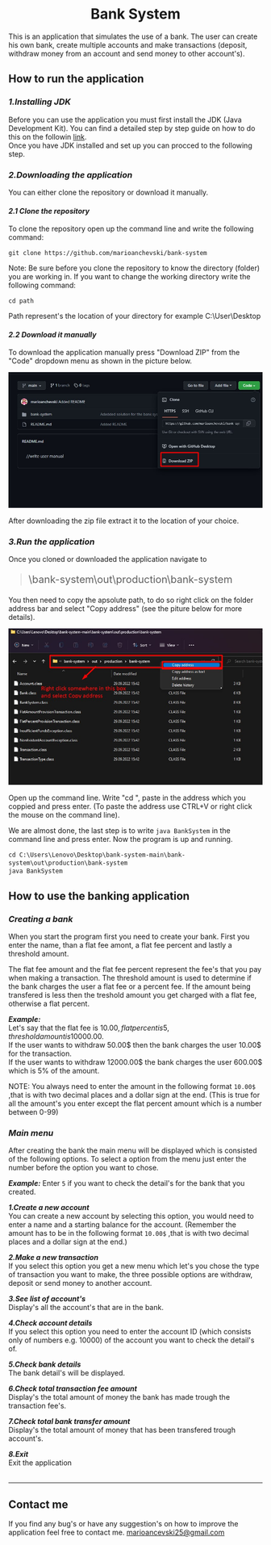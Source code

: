 # <div align="center"> **Bank System** </div>

This is an application that simulates the use of a bank. The user can create his own bank, create multiple accounts and make transactions (deposit, withdraw money from an account and send money to other account's).


## **How to run the application**

### ***1.Installing JDK***
Before you can use the application you must first install the JDK (Java Development Kit). You can find a detailed step by step guide on how to do this on the followin [link](https://www.educba.com/install-jdk/).<br>
Once you have JDK installed and set up you can procced to the following step.

### ***2.Downloading the application***
You can either clone the repository or download it manually.

#### ***2.1 Clone the repository***
To clone the repository open up the command line and write the following command: 

```
git clone https://github.com/marioanchevski/bank-system
```
Note: Be sure before you clone the repository to know the directory (folder) you are working in. If you want to change the working directory write the following command:
```
cd path
``` 
Path represent's the location of your directory for example C:\User\Desktop


#### ***2.2 Download it manually***
To download the application manually press "Download ZIP" from the "Code" dropdown menu as shown in the picture below.

 ![picture1](bank-system/img/instruction1.jpg)

After downloading the zip file extract it to the location of your choice.

### ***3.Run the application***

Once you cloned or downloaded the application navigate to
> <p style="font-size:20px">\bank-system\out\production\bank-system </p>

You then need to copy the apsolute path, to do so right click on the folder address bar and select "Copy address" (see the piture below for more details).

 ![picture1](bank-system/img/instruction2.jpg)

 Open up the command line. Write "cd ", paste in the address which you coppied and press enter. (To paste the address use CTRL+V or right click the mouse on the command line).

We are almost done, the last step is to write `java BankSystem` in the command line and press enter. Now the program is up and running.
```
cd C:\Users\Lenovo\Desktop\bank-system-main\bank-system\out\production\bank-system
java BankSystem
```

## **How to use the banking application**


### ***Creating a bank***
When you start the program first you need to create your bank.
First you enter the name, than a flat fee amont, a flat fee percent and lastly a threshold amount.

The flat fee amount and the flat fee percent represent the fee's that you pay when making a transaction. 
The threshold amount is used to determine if the bank charges the user a flat fee or a percent fee. If the amount being transfered is less then the treshold amount you get charged with a flat fee, otherwise a flat percent.


***Example:*** </br>
Let's say that the flat fee is 10.00$, flat percent is 5, threshold amount is 10000.00$.    
If the user wants to withdraw 50.00$ then the bank charges the user 10.00$ for the transaction.<br>
If the user wants to withdraw 12000.00$ the bank charges the user 600.00$ which is 5% of the amount.

NOTE: You always need to enter the amount in the following format `10.00$` ,that is with two decimal places and a dollar sign at the end. (This is true for all the amount's you enter except the flat percent amount which is a number between 0-99)

### ***Main menu***

After creating the bank the main menu will be displayed which is consisted of the following options. To select a option from the menu just enter the number before the option you want to chose.

***Example:*** Enter `5` if you want to check the detail's for the bank that you created. 


***1.Create a new account*** </br>
You can create a new account by selecting this option, you would need to enter a name and a starting balance for the account. (Remember the amount has to be in the following format `10.00$` ,that is with two decimal places and a dollar sign at the end.)

***2.Make a new transaction***</br>
If you select this option you get a new menu which let's you chose the type of transaction you want to make, the three possible options are withdraw, deposit or send money to another account. 

***3.See list of account's***</br>
Display's all the account's that are in the bank.

***4.Check account details***</br>
If you select this option you need to enter the account ID (which consists only of numbers e.g. 10000) of the account you want to check the detail's of.

***5.Check bank details***</br>
The bank detail's will be displayed.

***6.Check total transaction fee amount***</br>
Display's the total amount of money the bank has made trough the transaction fee's.

***7.Check total bank transfer amount***</br>
Display's the total amount of money that has been transfered trough account's.

 ***8.Exit***</br>
 Exit the application
</br>
</br>

---
## **Contact me**
If you find any bug's or have any suggestion's on how to improve the application feel free to contact me. <marioancevski25@gmail.com>

